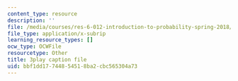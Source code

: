 ```yaml
---
content_type: resource
description: ''
file: /media/courses/res-6-012-introduction-to-probability-spring-2018/bbf1dd17744854518ba2cbc565304a73_BlO3xyeaZME.vtt
file_type: application/x-subrip
learning_resource_types: []
ocw_type: OCWFile
resourcetype: Other
title: 3play caption file
uid: bbf1dd17-7448-5451-8ba2-cbc565304a73
---
```

